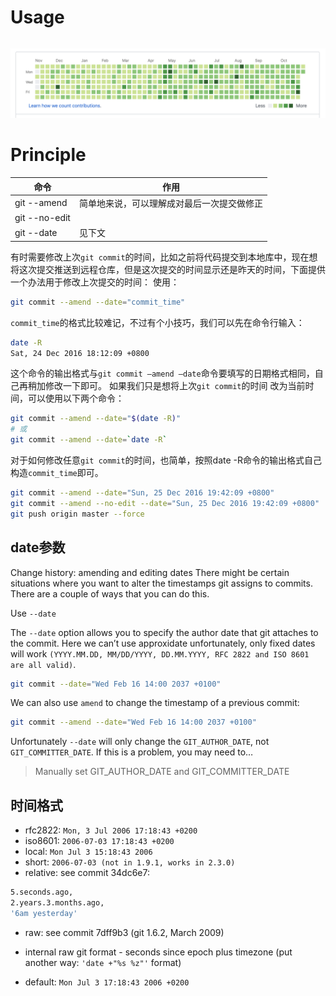 # Usage

```

```



<img src="./screenshots/1.png" />

# Principle

|命令|作用|
|-|-|
|git --amend|简单地来说，可以理解成对最后一次提交做修正|
|git --no-edit||
|git --date|见下文|

有时需要修改上次`git commit`的时间，比如之前将代码提交到本地库中，现在想将这次提交推送到远程仓库，但是这次提交的时间显示还是昨天的时间，下面提供一个办法用于修改上次提交的时间：
使用：

```bash
git commit --amend --date="commit_time"
```
`commit_time`的格式比较难记，不过有个小技巧，我们可以先在命令行输入：

```bash
date -R
Sat, 24 Dec 2016 18:12:09 +0800
```

这个命令的输出格式与`git commit –amend –date`命令要填写的日期格式相同，自己再稍加修改一下即可。
如果我们只是想将上次`git commit`的时间 改为当前时间，可以使用以下两个命令：

```bash
git commit --amend --date="$(date -R)"
# 或
git commit --amend --date=`date -R`
```

对于如何修改任意`git commit`的时间，也简单，按照date -R命令的输出格式自己构造`commit_time`即可。

```bash
git commit --amend --date="Sun, 25 Dec 2016 19:42:09 +0800"
git commit --amend --no-edit --date="Sun, 25 Dec 2016 19:42:09 +0800"
git push origin master --force
```

## date参数

Change history: amending and editing dates
There might be certain situations where you want to alter the timestamps git assigns to commits. There are a couple of ways that you can do this.

Use `--date`

The `--date` option allows you to specify the author date that git attaches to the commit. Here we can’t use approxidate unfortunately, only fixed dates will work `(YYYY.MM.DD, MM/DD/YYYY, DD.MM.YYYY, RFC 2822 and ISO 8601 are all valid)`.
```bash
git commit --date="Wed Feb 16 14:00 2037 +0100"
```
We can also use `amend` to change the timestamp of a previous commit:
```bash
git commit --amend --date="Wed Feb 16 14:00 2037 +0100"
```
Unfortunately `--date` will only change the `GIT_AUTHOR_DATE`, not `GIT_COMMITTER_DATE`. If this is a problem, you may need to…

> Manually set GIT_AUTHOR_DATE and GIT_COMMITTER_DATE

## 时间格式

- rfc2822: `Mon, 3 Jul 2006 17:18:43 +0200`
- iso8601: `2006-07-03 17:18:43 +0200`
- local: `Mon Jul 3 15:18:43 2006`
- short: `2006-07-03 (not in 1.9.1, works in 2.3.0)`
- relative: see commit 34dc6e7:
```bash
5.seconds.ago, 
2.years.3.months.ago, 
'6am yesterday'
```
- raw: see commit 7dff9b3 (git 1.6.2, March 2009)
- internal raw git format - seconds since epoch plus timezone
(put another way: `'date +"%s %z"'` format)

- default: `Mon Jul 3 17:18:43 2006 +0200`